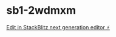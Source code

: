 # sb1-2wdmxm

[Edit in StackBlitz next generation editor ⚡️](https://stackblitz.com/~/github.com/jxlesgbl/sb1-2wdmxm)